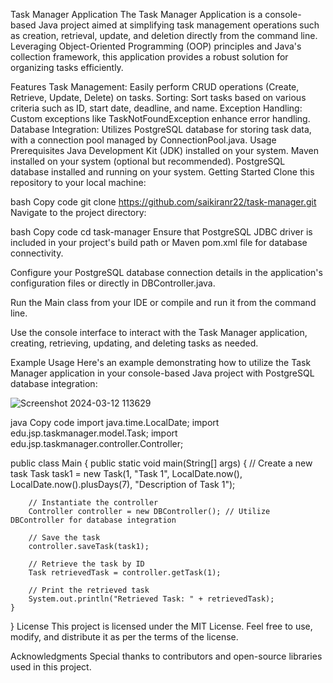Task Manager Application
The Task Manager Application is a console-based Java project aimed at simplifying task management operations such as creation, retrieval, update, and deletion directly from the command line. Leveraging Object-Oriented Programming (OOP) principles and Java's collection framework, this application provides a robust solution for organizing tasks efficiently.

Features
Task Management: Easily perform CRUD operations (Create, Retrieve, Update, Delete) on tasks.
Sorting: Sort tasks based on various criteria such as ID, start date, deadline, and name.
Exception Handling: Custom exceptions like TaskNotFoundException enhance error handling.
Database Integration: Utilizes PostgreSQL database for storing task data, with a connection pool managed by ConnectionPool.java.
Usage Prerequisites
Java Development Kit (JDK) installed on your system.
Maven installed on your system (optional but recommended).
PostgreSQL database installed and running on your system.
Getting Started
Clone this repository to your local machine:

bash
Copy code
git clone https://github.com/saikiranr22/task-manager.git
Navigate to the project directory:

bash
Copy code
cd task-manager
Ensure that PostgreSQL JDBC driver is included in your project's build path or Maven pom.xml file for database connectivity.

Configure your PostgreSQL database connection details in the application's configuration files or directly in DBController.java.

Run the Main class from your IDE or compile and run it from the command line.

Use the console interface to interact with the Task Manager application, creating, retrieving, updating, and deleting tasks as needed.

Example Usage
Here's an example demonstrating how to utilize the Task Manager application in your console-based Java project with PostgreSQL database integration:


![Screenshot 2024-03-12 113629](https://github.com/saikiranr22/ConsoleTaskManager/assets/147222335/293c9f33-447e-473e-88b9-a24355ac84b0)

java
Copy code
import java.time.LocalDate;
import edu.jsp.taskmanager.model.Task;
import edu.jsp.taskmanager.controller.Controller;

public class Main {
    public static void main(String[] args) {
        // Create a new task
        Task task1 = new Task(1, "Task 1", LocalDate.now(), LocalDate.now().plusDays(7), "Description of Task 1");

        // Instantiate the controller
        Controller controller = new DBController(); // Utilize DBController for database integration

        // Save the task
        controller.saveTask(task1);

        // Retrieve the task by ID
        Task retrievedTask = controller.getTask(1);

        // Print the retrieved task
        System.out.println("Retrieved Task: " + retrievedTask);
    }
}
License
This project is licensed under the MIT License. Feel free to use, modify, and distribute it as per the terms of the license.

Acknowledgments
Special thanks to contributors and open-source libraries used in this project.
